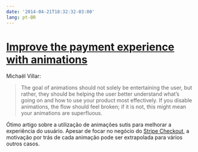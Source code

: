 ```yaml
---
date: '2014-04-21T18:32:32-03:00'
lang: pt-BR
---
```


# [Improve the payment experience with animations](https://medium.com/ui-ux-articles/3d1b0a9b810e)

Michaël Villar:

> The goal of animations should not solely be entertaining the user, but rather, they should be helping the user better understand what’s going on and how to use your product most effectively. If you disable animations, the flow should feel broken; if it is not, this might mean your animations are superfluous.

Ótimo artigo sobre a utilização de animações sutis para melhorar a experiência do usuário. Apesar de focar no negócio do [Stripe Checkout](https://stripe.com/checkout), a motivação por trás de cada animação pode ser extrapolada para vários outros casos.

